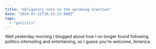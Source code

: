 ```yaml
---
title: "obligatory note on the upcoming election"
date: "2024-07-22T18:15:13.000Z"
tags: 
  - "politics"
---
```


Well yesterday morning I blogged about how I no longer found following politics interesting and entertaining, so I guess you're welcome, America.
